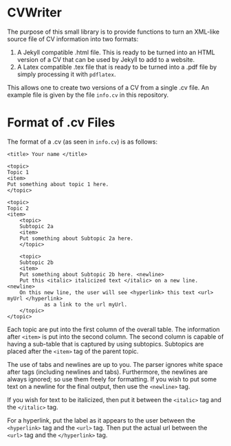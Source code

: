 # CVWriter

The purpose of this small library is to provide functions to turn an XML-like source file of CV information into two formats:
1. A Jekyll compatible .html file. This is ready to be turned into an HTML version of a CV that can be used by Jekyll to add to a website.
2. A Latex compatible .tex file that is ready to be turned into a .pdf file by simply processing it with `pdflatex`.

This allows one to create two versions of a CV from a single .cv file. An example file is given by the file `info.cv` in this repository.

# Format of .cv Files

The format of a .cv (as seen in `info.cv`) is as follows:

```
<title> Your name </title>

<topic>
Topic 1
<item>
Put something about topic 1 here.
</topic>

<topic>
Topic 2
<item>
    <topic> 
    Subtopic 2a
    <item>
    Put something about Subtopic 2a here.
    </topic>

    <topic>
    Subtopic 2b
    <item>
    Put something about Subtopic 2b here. <newline>
    Put this <italic> italicized text </italic> on a new line. <newline>
    On this new line, the user will see <hyperlink> this text <url> myUrl </hyperlink> 
            as a link to the url myUrl.
    </topic>
</topic>
```
Each topic are put into the first column of the overall table. The information after `<item>` is put into
the second column. The second column is capable of having a sub-table that is captured by using subtopics.
Subtopics are placed after the `<item>` tag of the parent topic.

The use of tabs and newlines are up to you. The parser ignores white space after tags (including newlines and tabs). 
Furthermore, the newlines are always ignored; so use them freely for formatting. If you wish to put some text on
a newline for the final output, then use the `<newline>` tag.

If you wish for text to be italicized, then put it between the `<italic>` tag and the `</italic>` tag.

For a hyperlink, put the label as it appears to the user between the `<hyperlink>` tag and the `<url>` tag. Then put the actual url between the `<url>` tag and the `</hyperlink>` tag. 
